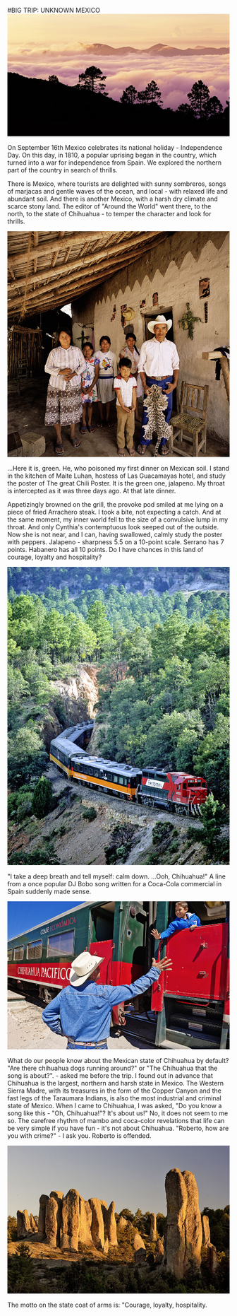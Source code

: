 #BIG TRIP: UNKNOWN MEXICO
![Branching](travelling5.jpg)

On September 16th Mexico celebrates its national holiday - Independence Day. On this day, in 1810, a popular uprising began in the country, which turned into a war for independence from Spain. We explored the northern part of the country in search of thrills.

There is Mexico, where tourists are delighted with sunny sombreros, songs of marjacas and gentle waves of the ocean, and local - with relaxed life and abundant soil. And there is another Mexico, with a harsh dry climate and scarce stony land. The editor of "Around the World" went there, to the north, to the state of Chihuahua - to temper the character and look for thrills.

![Branching](travelling4.jpg)

...Here it is, green. He, who poisoned my first dinner on Mexican soil. I stand in the kitchen of Maite Luhan, hostess of Las Guacamayas hotel, and study the poster of The great Chili Poster. It is the green one, jalapeno. My throat is intercepted as it was three days ago. At that late dinner. 

Appetizingly browned on the grill, the provoke pod smiled at me lying on a piece of fried Arrachero steak. I took a bite, not expecting a catch. And at the same moment, my inner world fell to the size of a convulsive lump in my throat. And only Cynthia's contemptuous look seeped out of the outside. Now she is not near, and I can, having swallowed, calmly study the poster with peppers. Jalapeno - sharpness 5.5 on a 10-point scale. Serrano has 7 points. Habanero has all 10 points. Do I have chances in this land of courage, loyalty and hospitality?

![Branching](travelling3.jpg)

"I take a deep breath and tell myself: calm down.
...Ooh, Chihuahua!" A line from a once popular DJ Bobo song written for a Coca-Cola commercial in Spain suddenly made sense.

![Branching](travelling2.jpg)

What do our people know about the Mexican state of Chihuahua by default? "Are there chihuahua dogs running around?" or "The Chihuahua that the song is about?". - asked me before the trip. I found out in advance that Chihuahua is the largest, northern and harsh state in Mexico. The Western Sierra Madre, with its treasures in the form of the Copper Canyon and the fast legs of the Taraumara Indians, is also the most industrial and criminal state of Mexico. When I came to Chihuahua, I was asked, "Do you know a song like this - "Oh, Chihuahua!"? It's about us!" No, it does not seem to me so. The carefree rhythm of mambo and coca-color revelations that life can be very simple if you have fun - it's not about Chihuahua. "Roberto, how are you with crime?" - I ask you. Roberto is offended.

![Branching](travelling1.jpg)

The motto on the state coat of arms is: "Courage, loyalty, hospitality.







